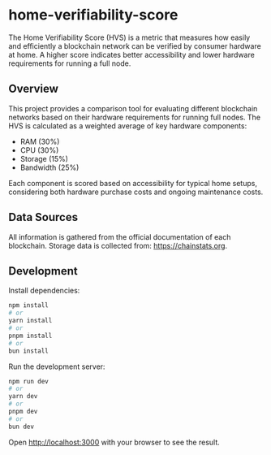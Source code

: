# home-verifiability-score

The Home Verifiability Score (HVS) is a metric that measures how easily and efficiently a blockchain network can be verified by consumer hardware at home. A higher score indicates better accessibility and lower hardware requirements for running a full node.

## Overview

This project provides a comparison tool for evaluating different blockchain networks based on their hardware requirements for running full nodes. The HVS is calculated as a weighted average of key hardware components:

- RAM (30%)
- CPU (30%) 
- Storage (15%)
- Bandwidth (25%)

Each component is scored based on accessibility for typical home setups, considering both hardware purchase costs and ongoing maintenance costs.

## Data Sources

All information is gathered from the official documentation of each blockchain. Storage data is collected from: https://chainstats.org.

## Development

Install dependencies:

```bash
npm install
# or
yarn install
# or
pnpm install
# or
bun install
```

Run the development server:

```bash
npm run dev
# or
yarn dev
# or
pnpm dev
# or
bun dev
```

Open [http://localhost:3000](http://localhost:3000) with your browser to see the result.